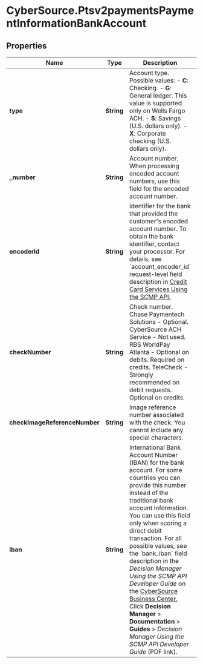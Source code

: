 # CyberSource.Ptsv2paymentsPaymentInformationBankAccount

## Properties
Name | Type | Description | Notes
------------ | ------------- | ------------- | -------------
**type** | **String** | Account type.  Possible values:  - **C**: Checking.  - **G**: General ledger. This value is supported only on Wells Fargo ACH.  - **S**: Savings (U.S. dollars only).  - **X**: Corporate checking (U.S. dollars only).  | [optional] 
**_number** | **String** | Account number.  When processing encoded account numbers, use this field for the encoded account number.  | [optional] 
**encoderId** | **String** | Identifier for the bank that provided the customer&#39;s encoded account number.  To obtain the bank identifier, contact your processor.  For details, see &#x60;account_encoder_id&#x60; request-level field description in [Credit Card Services Using the SCMP API.](https://apps.cybersource.com/library/documentation/dev_guides/CC_Svcs_SCMP_API/html/)  | [optional] 
**checkNumber** | **String** | Check number.  Chase Paymentech Solutions - Optional. CyberSource ACH Service - Not used. RBS WorldPay Atlanta - Optional on debits. Required on credits. TeleCheck - Strongly recommended on debit requests. Optional on credits.  | [optional] 
**checkImageReferenceNumber** | **String** | Image reference number associated with the check. You cannot include any special characters.  | [optional] 
**iban** | **String** | International Bank Account Number (IBAN) for the bank account. For some countries you can provide this number instead of the traditional bank account information. You can use this field only when scoring a direct debit transaction.  For all possible values, see the &#x60;bank_iban&#x60; field description in the _Decision Manager Using the SCMP API Developer Guide_ on the [CyberSource Business Center.](https://ebc2.cybersource.com/ebc2/) Click **Decision Manager** &gt; **Documentation** &gt; **Guides** &gt; _Decision Manager Using the SCMP API Developer Guide_ (PDF link).  | [optional] 


